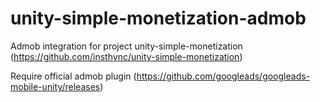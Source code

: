 # unity-simple-monetization-admob
Admob integration for project unity-simple-monetization (https://github.com/insthync/unity-simple-monetization)

Require official admob plugin (https://github.com/googleads/googleads-mobile-unity/releases)

